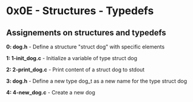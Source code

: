 # 0x0E - Structures - Typedefs

## Assignements on structures and typedefs

__0: dog.h__ - Define a structure "struct dog" with specific elements

__1: 1-init_dog.c__ - Initialize a variable of type struct dog

__2: 2-print_dog.c__ - Print content of a struct dog to stdout

__3: dog.h__ - Define a new type dog_t as a new name for the type struct dog

__4: 4-new_dog.c__ - Create a new dog
